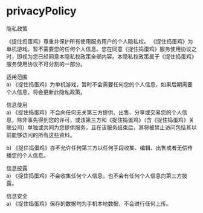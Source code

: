 # privacyPolicy

隐私政策

《捉住捣蛋鸡》尊重并保护所有使用服务用户的个人隐私权。 《捉住捣蛋鸡》为单机游戏，暂不需要您的任何个人信息。您在同意《捉住捣蛋鸡》服务使用协议之时，即视为您已经同意本隐私权政策全部内容。本隐私权政策属于《捉住捣蛋鸡》服务使用协议不可分割的一部分。

适用范围  
a) 《捉住捣蛋鸡》为单机游戏，暂时不会需要任何您的个人信息，如果后期需要个人信息，将会更新此隐私政策。

信息使用  
a) 《捉住捣蛋鸡》不会向任何无关第三方提供、出售、分享或交易您的个人信息，除非事先得到您的许可，或该第三方和《捉住捣蛋鸡》（含《捉住捣蛋鸡》关联公司）单独或共同为您提供服务，且在该服务结束后，其将被禁止访问包括其以前能够访问的所有这些资料。

b) 《捉住捣蛋鸡》亦不允许任何第三方以任何手段收集、编辑、出售或者无偿传播您的个人信息。

信息披露  
a) 《捉住捣蛋鸡》不会收集任何个人信息，也不会有任何个人信息向第三方披露。

信息安全  
a) 《捉住捣蛋鸡》保存的数据均为手机本地数据，不会进行任何上传。
